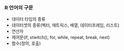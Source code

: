 ### R 언어의 구문

- 데이터 타입의 종류
- 데이터셋의 종류(벡터, 매트릭스, 배열, 데이터프레임, 리스트)
- 연산자
- 제어문(if, stwitch(), for, while, repeat, break, next)
- 함수(정의, 호출)